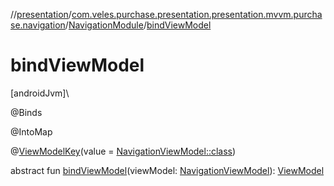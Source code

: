 //[presentation](../../../index.md)/[com.veles.purchase.presentation.presentation.mvvm.purchase.navigation](../index.md)/[NavigationModule](index.md)/[bindViewModel](bind-view-model.md)

# bindViewModel

[androidJvm]\

@Binds

@IntoMap

@[ViewModelKey](../../com.veles.purchase.presentation.di.annotation.mapkey/-view-model-key/index.md)(value = [NavigationViewModel::class](../-navigation-view-model/index.md))

abstract fun [bindViewModel](bind-view-model.md)(viewModel: [NavigationViewModel](../-navigation-view-model/index.md)): [ViewModel](https://developer.android.com/reference/kotlin/androidx/lifecycle/ViewModel.html)
